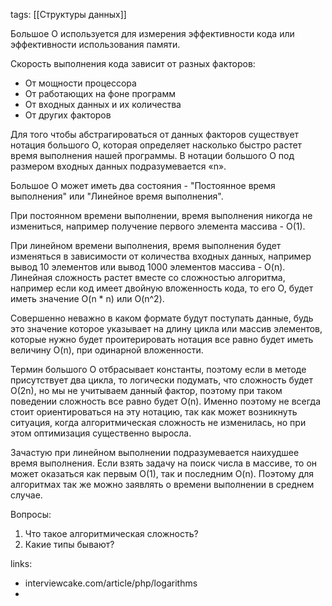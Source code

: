 tags: [[Структуры данных]] 

Большое О используется для измерения эффективности кода или эффективности использования памяти. 

Скорость выполнения кода зависит от разных факторов:
+ От мощности процессора
+ От работающих на фоне программ
+ От входных данных и их количества
+ От других факторов

Для того чтобы абстрагироваться от данных факторов существует нотация большого О, которая определяет насколько быстро растет время выполнения нашей программы. В нотации большого О под размером входных данных подразумевается «n».

Большое О может иметь два состояния - "Постоянное время выполнения" или "Линейное время выполнения". 

При постоянном времени выполнении, время выполнения никогда не измениться, например получение первого элемента массива - O(1). 

При линейном времени выполнения, время выполнения будет изменяться в зависимости от количества входных данных, например вывод 10 элементов или вывод 1000 элементов массива - O(n). Линейная сложность растет вместе со сложностью алгоритма, например если код имеет двойную вложенность кода, то его O, будет иметь значение O(n * n) или O(n^2). 

Совершенно неважно в каком формате будут поступать данные, будь это значение которое указывает на длину цикла или массив элементов, которые нужно будет проитерировать нотация все равно будет иметь величину O(n), при одинарной вложенности.

Термин большого О отбрасывает константы, поэтому если в методе присутствует два цикла, то логически подумать, что сложность будет O(2n), но мы не учитываем данный фактор, поэтому при таком поведении сложность все равно будет O(n). Именно поэтому не всегда стоит ориентироваться на эту нотацию, так как может возникнуть ситуация, когда алгоритмическая сложность не изменилась, но при этом оптимизация существенно выросла.

Зачастую при линейном выполнении подразумевается наихудшее время выполнения. Если взять задачу на поиск числа в массиве, то он может оказаться как первым O(1), так и последним O(n). Поэтому для алгоритмах так же можно заявлять о времени выполнении в среднем случае.

Вопросы: 
1) Что такое алгоритмическая сложность?
2) Какие типы бывают?

links: 
+ interviewcake.com/article/php/logarithms
+ 